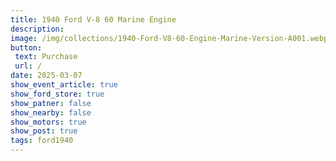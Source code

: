 ```yaml
---
title: 1940 Ford V-8 60 Marine Engine
description: 
image: /img/collections/1940-Ford-V8-60-Engine-Marine-Version-A001.webp
button: 
 text: Purchase
 url: /
date: 2025-03-07
show_event_article: true
show_ford_store: true
show_patner: false
show_nearby: false
show_motors: true
show_post: true
tags: ford1940
---
```


